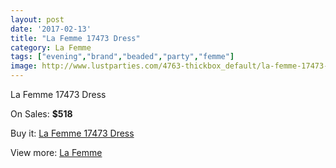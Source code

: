 ```yaml
---
layout: post
date: '2017-02-13'
title: "La Femme 17473 Dress"
category: La Femme
tags: ["evening","brand","beaded","party","femme"]
image: http://www.lustparties.com/4763-thickbox_default/la-femme-17473-dress.jpg
---
```

La Femme 17473 Dress

On Sales: **$518**
<a href="https://www.lustparties.com/en/la-femme/1590-la-femme-17473-dress.html"><amp-img layout="responsive" width="600" height="600" src="//www.lustparties.com/4763-thickbox_default/la-femme-17473-dress.jpg" alt="La Femme 17473 Dress 0" /></a>
<a href="https://www.lustparties.com/en/la-femme/1590-la-femme-17473-dress.html"><amp-img layout="responsive" width="600" height="600" src="//www.lustparties.com/4764-thickbox_default/la-femme-17473-dress.jpg" alt="La Femme 17473 Dress 1" /></a>
<a href="https://www.lustparties.com/en/la-femme/1590-la-femme-17473-dress.html"><amp-img layout="responsive" width="600" height="600" src="//www.lustparties.com/4765-thickbox_default/la-femme-17473-dress.jpg" alt="La Femme 17473 Dress 2" /></a>
<a href="https://www.lustparties.com/en/la-femme/1590-la-femme-17473-dress.html"><amp-img layout="responsive" width="600" height="600" src="//www.lustparties.com/4766-thickbox_default/la-femme-17473-dress.jpg" alt="La Femme 17473 Dress 3" /></a>
<a href="https://www.lustparties.com/en/la-femme/1590-la-femme-17473-dress.html"><amp-img layout="responsive" width="600" height="600" src="//www.lustparties.com/4767-thickbox_default/la-femme-17473-dress.jpg" alt="La Femme 17473 Dress 4" /></a>

Buy it: [La Femme 17473 Dress](https://www.lustparties.com/en/la-femme/1590-la-femme-17473-dress.html "La Femme 17473 Dress")

View more: [La Femme](https://www.lustparties.com/en/4-la-femme "La Femme")